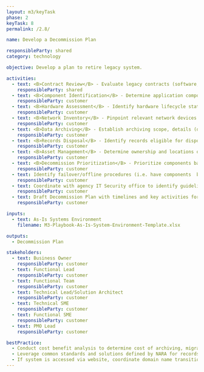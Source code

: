 ```yaml
---
layout: m3/keyTask
phase: 2
keyTask: 8
permalink: /2.8/

name: Develop a Decommission Plan

responsibleParty: shared
category: technology

objective: Develop a plan to retire legacy system.

activities:
  - text: <B>Contract Review</B> - Evaluate legacy contracts (software, infrastructure, and O&M) for expirations and renewal options
    responsibleParty: shared
  - text: <B>Component Identification</B> - Determine application components needing decommissioning (test/production, userIDs, business app)
    responsibleParty: customer
  - text: <B>Hardware Assessment</B> - Identify hardware lifecycle status
    responsibleParty: customer
  - text: <B>Network Inventory</B> - Pinpoint relevant network devices
    responsibleParty: customer
  - text: <B>Data Archiving</B> - Establish archiving scope, details (data/schedule) & timelines. Engage <a href="https://www.archives.gov/records-mgmt/agency">Privacy Officer</a>
    responsibleParty: customer
  - text: <B>Records Disposal</B> - Identify records eligible for disposal per retention schedules
    responsibleParty: customer
  - text: <B>Asset Management</B> - Determine ownership and locations of network, software, and hardware assets
    responsibleParty: customer
  - text: <B>Decommission Prioritization</B> - Prioritize components based on complexity of decommissioning.
    responsibleParty: customer
  - text: Identify failover/offline procedures (i.e. have components  backup/archive current state been verified)
    responsibleParty: customer
  - text: Coordinate with agency IT Security office to identify guidelines for managing/cleansing the data
    responsibleParty: customer
  - text: Draft Decommission Plan with timelines and key activities for retiring legacy system (based on activities noted above)
    responsibleParty: customer

inputs:
  - text: As-Is Systems Environment
    filename: M3-Playbook-As-Is-System-Environment-Template.xlsx

outputs:
  - Decommission Plan

stakeholders:
  - text: Business Owner
    responsibleParty: customer
  - text: Functional Lead
    responsibleParty: customer
  - text: Functional Team
    responsibleParty: customer
  - text: Technical Lead/Solution Architect
    responsibleParty: customer
  - text: Technical SME
    responsibleParty: customer
  - text: Functional SME
    responsibleParty: customer
  - text: PMO Lead
    responsibleParty: customer

bestPractice:
  - Conduct cost benefit analysis to determine cost of archiving, migrating legacy data, or maintaining legacy systems in place 
  - Leverage common standards and solutions defined by NARA for records management found at <a href="https://ussm.gsa.gov/fibf-ERM/">https://ussm.gsa.gov/fibf-ERM/ </a>
  - If system is accessed via website, coordinate domain name transition through Domain Name System (DNS) and with IT security POC
---
```

